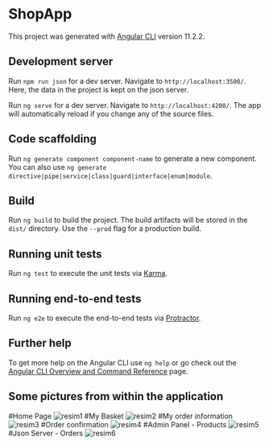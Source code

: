 # ShopApp

This project was generated with [Angular CLI](https://github.com/angular/angular-cli) version 11.2.2.

## Development server

Run `npm run json` for a dev server. Navigate to `http://localhost:3500/`. Here, the data in the project is kept on the json server.

Run `ng serve` for a dev server. Navigate to `http://localhost:4200/`. The app will automatically reload if you change any of the source files.

## Code scaffolding

Run `ng generate component component-name` to generate a new component. You can also use `ng generate directive|pipe|service|class|guard|interface|enum|module`.

## Build

Run `ng build` to build the project. The build artifacts will be stored in the `dist/` directory. Use the `--prod` flag for a production build.

## Running unit tests

Run `ng test` to execute the unit tests via [Karma](https://karma-runner.github.io).

## Running end-to-end tests

Run `ng e2e` to execute the end-to-end tests via [Protractor](http://www.protractortest.org/).

## Further help

To get more help on the Angular CLI use `ng help` or go check out the [Angular CLI Overview and Command Reference](https://angular.io/cli) page.

## Some pictures from within the application
#Home Page
![resim1](https://user-images.githubusercontent.com/61657978/113300859-0d2c6700-9307-11eb-8170-b4f8d73f93ce.PNG)
#My Basket
![resim2](https://user-images.githubusercontent.com/61657978/113300932-1fa6a080-9307-11eb-88c4-47b9c5018daa.PNG)
#My order information
![resim3](https://user-images.githubusercontent.com/61657978/113300951-259c8180-9307-11eb-95fd-a4d055db2863.PNG)
#Order confirmation
![resim4](https://user-images.githubusercontent.com/61657978/113300991-30571680-9307-11eb-9ec0-53849f667792.PNG)
#Admin Panel - Products
![resim5](https://user-images.githubusercontent.com/61657978/113301009-351bca80-9307-11eb-8f1a-9a0efb5e6a48.PNG)
#Json Server - Orders
![resim6](https://user-images.githubusercontent.com/61657978/113301040-3e0c9c00-9307-11eb-9288-c82f1592d6b3.PNG)

